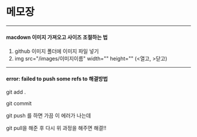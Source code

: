 # 메모장
----
#### macdown 이미지 가져오고 사이즈 조절하는 법

1. github 이미지 폴더에 이미지 파일 넣기
2. img src="/images/이미지이름" width="" height=""
(<열고, >닫고)

----
#### error: failed to push some refs to 해결방법
git add .

git commit

git push 를 하면 가끔 이 에러가 나는데

git pull을 해준 후 다시 위 과정을 해주면 해결!!